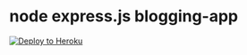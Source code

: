 # node express.js blogging-app

[![Deploy to Heroku](https://www.herokucdn.com/deploy/button.png)](https://heroku.com/deploy)
